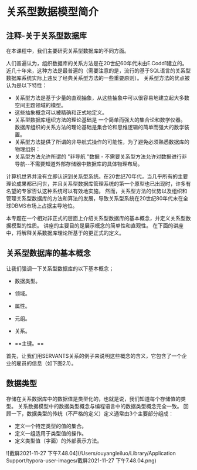 # 关系型数据模型简介

## 注释-关于关系型数据库

在本课程中，我们主要研究关系型数据库的不同方面。

人们普遍认为，组织数据库的关系方法是在20世纪60年代末由E.Codd1建立的。 近几十年来，这种方法是最普遍的（需要注意的是，流行的基于SQL语言的关系型数据库系统实际上违反了经典关系型方法的一些重要原则）。 关系型方法的优点被认为是以下特性：

- 关系型方法是基于少量的直观抽象，从这些抽象中可以很容易地建立起大多数空间主题领域的模型。 
- 这些抽象概念可以被精确和正式地定义。
- 关系型数据库组织方法的理论基础是 一个简单而强大的集合论和数学仪器。 数据库组织的关系方法的理论基础是集合论和思维逻辑的简单而强大的数学装置。 
- 关系型方法提供了所谓的非导航式操作的可能性，为了避免必须熟悉数据库的物理组织： 
- 关系型方法允许所谓的 "非导航 "数据 - 不需要关系型方法允许对数据进行非导航--不需要知道外部存储器中数据库的具体物理布局。

计算机世界并没有立即认识到关系型系统。在20世纪70年代，当几乎所有的主要理论成果都已问世，并且关系型数据库管理系统的第一个原型也已出现时，许多有名望的专家否认这种系统可以有效地实施。 然而，关系型方法的优势以及组织和管理关系型数据库的方法和算法的发展，导致关系型系统在20世纪80年代末在全球DBMS市场上占据主导地位。 

本专题在一个相对非正式的层面上介绍关系型数据库的基本概念，并定义关系型数据模型的性质。 讲座的主要目的是展示概念的简单性和直观性。 在下面的讲座中，将解释关系数据库理论所基于的更正式的定义。

## 关系型数据库的基本概念

让我们强调一下关系型数据库的以下基本概念；

- 数据类型。
- 领域。
- 属性。
- 元组。
- 关系。

- ==主键。==

首先，让我们用SERVANTS关系的例子来说明这些概念的含义，它包含了一个企业的雇员的信息（如下图2.1）。

## 数据类型

存储在关系数据库中的数据值是类型化的，也就是说，我们知道每个存储值的类型。 关系数据模型中的数据类型概念与编程语言中的数据类型概念完全一致。 回顾一下，数据类型的传统（不严格的定义）定义通常由3个主要部分组成：

- 定义一个特定类型的值的集合。 
- 定义一组适用于类型值的操作。 
- 定义类型值（字面）的外部表示方法。

![截屏2021-11-27 下午7.48.04](/Users/ouyangleiluo/Library/Application Support/typora-user-images/截屏2021-11-27 下午7.48.04.png)